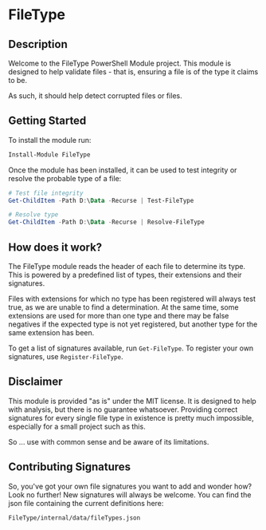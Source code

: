 ﻿# FileType

## Description

Welcome to the FileType PowerShell Module project.
This module is designed to help validate files - that is, ensuring a file is of the type it claims to be.

As such, it should help detect corrupted files or files.

## Getting Started

To install the module run:

```powershell
Install-Module FileType
```

Once the module has been installed, it can be used to test integrity or resolve the probable type of a file:

```powershell
# Test file integrity
Get-ChildItem -Path D:\Data -Recurse | Test-FileType

# Resolve type
Get-ChildItem -Path D:\Data -Recurse | Resolve-FileType
```

## How does it work?

The FileType module reads the header of each file to determine its type.
This is powered by a predefined list of types, their extensions and their signatures.

Files with extensions for which no type has been registered will always test true, as we are unable to find a determination.
At the same time, some extensions are used for more than one type and there may be false negatives if the expected type is not yet registered, but another type for the same extension has been.

To get a list of signatures available, run `Get-FileType`.
To register your own signatures, use `Register-FileType`.

## Disclaimer

This module is provided "as is" under the MIT license.
It is designed to help with analysis, but there is no guarantee whatsoever.
Providing correct signatures for every single file type in existence is pretty much impossible, especially for a small project such as this.

So ... use with common sense and be aware of its limitations.

## Contributing Signatures

So, you've got your own file signatures you want to add and wonder how?
Look no further!
New signatures will always be welcome.
You can find the json file containing the current definitions here:

```
FileType/internal/data/fileTypes.json
```
